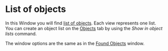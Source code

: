 # List of objects
  
In this Window you will find [list of objects](../../../alvao-asset-management/searching/list-of-objects). Each view represents one list. You can create an object list on the [Objects](../tab-view/objects) tab by using the *Show in object lists* command.
 
The window options are the same as in the [Found Objects](search-results) window.
